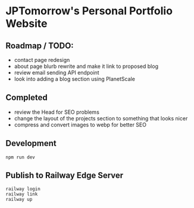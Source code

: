 # JPTomorrow's Personal Portfolio Website

## Roadmap / TODO:

- contact page redesign
- about page blurb rewrite and make it link to proposed blog
- review email sending API endpoint
- look into adding a blog section using PlanetScale

## Completed

- review the Head for SEO problems
- change the layout of the projects section to something that looks nicer
- compress and convert images to webp for better SEO

## Development

```
npm run dev
```

## Publish to Railway Edge Server

```
railway login
railway link
railway up
```
